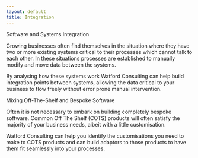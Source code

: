 ```yaml
---
layout: default
title: Integration
---
```


<section class="home-panel panel-integration">
<div class="container">
<p class="lead">Software and Systems Integration</p>

<p>Growing businesses often find themselves in the situation where they have two or more existing systems
critical to their processes which cannot talk to each other. In these situations processes
are established to manually modify and move data between the systems.</p>

<p>By analysing how these systems work Watford Consulting can help build integration points between
systems, allowing the data critical to your business to flow freely without error prone manual intervention.</p>

<p class="lead">Mixing Off-The-Shelf and Bespoke Software</p>

<p>Often it is not necessary to embark on building completely bespoke software. Common Off The Shelf (COTS)
products will often satisfy the majority of your business needs, albeit with a little customisation.</p>

Watford Consulting can help you identify the customisations you need to make to COTS products
and can build adaptors to those products to have them fit seamlessly into your processes.

</div>
</section>
